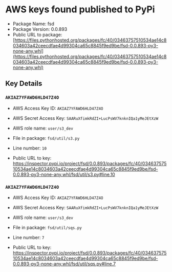 # AWS keys found published to PyPi

* Package Name: fsd
* Package Version: 0.0.893
* Public URL to package: [https://files.pythonhosted.org/packages/fc/40/03463757510534ae14c8034603a42ceecdfae4d99304ca65c8845f9ed9be/fsd-0.0.893-py3-none-any.whl](https://files.pythonhosted.org/packages/fc/40/03463757510534ae14c8034603a42ceecdfae4d99304ca65c8845f9ed9be/fsd-0.0.893-py3-none-any.whl)

## Key Details

### `AKIAZ7YFAWD6HLD47Z4O`

* AWS Access Key ID: `AKIAZ7YFAWD6HLD47Z4O`
* AWS Secret Access Key: `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` 
* AWS role name: `user/s3_dev`
* File in package: `fsd/util/s3.py`
* Line number: `10`

* Public URL to key: https://inspector.pypi.io/project/fsd/0.0.893/packages/fc/40/03463757510534ae14c8034603a42ceecdfae4d99304ca65c8845f9ed9be/fsd-0.0.893-py3-none-any.whl/fsd/util/s3.py#line.10



### `AKIAZ7YFAWD6HLD47Z4O`

* AWS Access Key ID: `AKIAZ7YFAWD6HLD47Z4O`
* AWS Secret Access Key: `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` 
* AWS role name: `user/s3_dev`
* File in package: `fsd/util/sqs.py`
* Line number: `7`

* Public URL to key: https://inspector.pypi.io/project/fsd/0.0.893/packages/fc/40/03463757510534ae14c8034603a42ceecdfae4d99304ca65c8845f9ed9be/fsd-0.0.893-py3-none-any.whl/fsd/util/sqs.py#line.7


